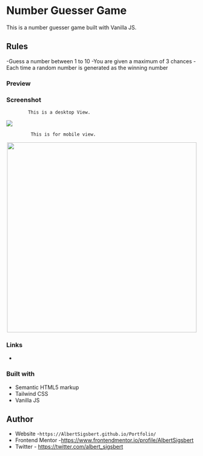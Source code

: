 # Number Guesser Game

This is a number guesser game built with Vanilla JS.

## Rules 
-Guess a number between 1 to 10 
-You are given a maximum of 3 chances
-Each time a random number is generated as the winning number

### Preview


### Screenshot

            This is a desktop View.

<img src="dist/img/loan-calc-desktop.png">

             This is for mobile view.

<p align="center">
   <img src="dist/img/loan-calc-mobile.png" height="500px">
  </p>
  
### Links

- [Live Site URL]:(https://albert-number-guesser.netlify.app/)

### Built with

- Semantic HTML5 markup
- Tailwind CSS
- Vanilla JS

## Author

- Website -`https://AlbertSigsbert.github.io/Portfolio/`
- Frontend Mentor -https://www.frontendmentor.io/profile/AlbertSigsbert
- Twitter - https://twitter.com/albert_sigsbert
